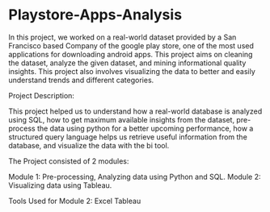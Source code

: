 # Playstore-Apps-Analysis

In this project, we worked on a real-world dataset provided by a San Francisco based Company of the google play store, one of the most used applications for downloading android apps. This project aims on cleaning the dataset, analyze the given dataset, and mining informational quality insights. This project also involves visualizing the data to better and easily understand trends and different categories.

Project Description: 

This project helped us to understand how a real-world database is analyzed using SQL, how to get maximum available insights from the dataset, pre-process the data using python for a better upcoming performance, how a structured query language helps us retrieve useful information from the database, and visualize the data with the bi tool.

The Project consisted of 2 modules:

Module 1: Pre-processing, Analyzing data using Python and SQL.
Module 2: Visualizing data using Tableau.

Tools Used for Module 2: 
Excel 
Tableau
